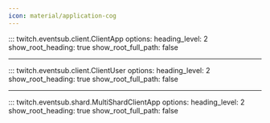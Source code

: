 ```yaml
---
icon: material/application-cog
---
```


::: twitch.eventsub.client.ClientApp
    options:
          heading_level: 2
          show_root_heading: true
          show_root_full_path: false

---

::: twitch.eventsub.client.ClientUser
    options:
          heading_level: 2
          show_root_heading: true
          show_root_full_path: false

---

::: twitch.eventsub.shard.MultiShardClientApp
    options:
          heading_level: 2
          show_root_heading: true
          show_root_full_path: false
